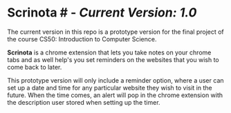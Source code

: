 # Scrinota # - *Current Version: 1.0*

The current version in this repo is a prototype version for the final project of the course CS50: Introduction to Computer Science.

**Scrinota** is a chrome extension that lets you take notes on your chrome tabs and as well help's you set reminders on the websites that you wish to come back to later.

This prototype version will only include a reminder option, where a user can set up a date and time for any particular website they wish to visit in the future. When the time comes, an alert will pop in the chrome extension with the description user stored when setting up the timer.

